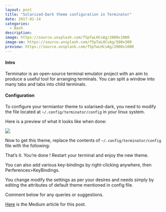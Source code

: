 ```yaml
---
layout: post
title: "Solarized-Dark theme configuration in Terminator"
date: 2017-01-14
categories:
  - Bash
description: 
image: https://source.unsplash.com/f5pTwLHCsAg/2000x1000
image-sm: https://source.unsplash.com/f5pTwLHCsAg/500x300
preview: https://source.unsplash.com/f5pTwLHCsAg/2000x1000
---
```

 

#### Intro

Terminator is an open-source terminal emulator project with an aim to produce a
useful tool for arranging terminals. You can split a window into many tabs and
tabs into child terminals.

#### Configuration

To configure your termiantor theme to solarised-dark, you need to modify the
file located at `~/.config/terminator/config` in your linux system.

Here is a preview of what it looks like when done:

![](https://cdn-images-1.medium.com/max/900/1*lhwAer0NOlQTaveQytiwzA.png)

Now to get this theme, replace the contents of `~/.config/terminator/config` file with the following:

<script src="https://gist.github.com/magician03/bd902770b3ccff82dd54fd5c361381a4.js"></script>

That’s it. You’re done ! Restart your terminal and enjoy the new theme.

You can also add various key-bindings by right-clicking anywhere, then
Perferences>KeyBindings.

You change modify the settings as per your desires and needs simply by editing
the attributes of default theme mentioned in config file.

Comment below for any queries or suggestions.

[Here](https://medium.com/@magician03/solarized-dark-theme-configuration-in-terminator-4b106d0b0c58) is the Medium article for this post.